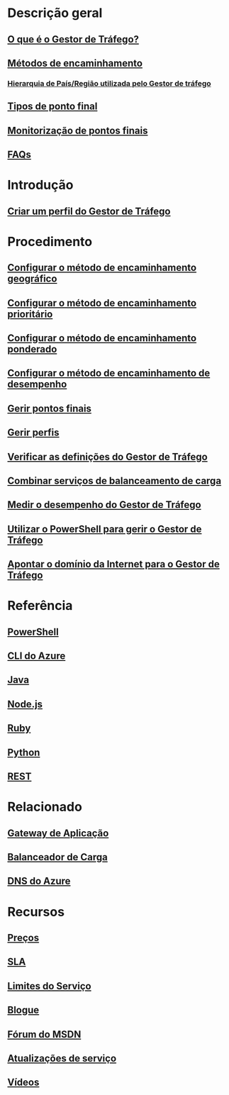 # Descrição geral
## [O que é o Gestor de Tráfego?](traffic-manager-overview.md)
## [Métodos de encaminhamento](traffic-manager-routing-methods.md)
### [Hierarquia de País/Região utilizada pelo Gestor de tráfego](traffic-manager-geographic-regions.md)
## [Tipos de ponto final](traffic-manager-endpoint-types.md)
## [Monitorização de pontos finais](traffic-manager-monitoring.md)
## [FAQs](traffic-manager-FAQs.md)

# Introdução
## [Criar um perfil do Gestor de Tráfego](traffic-manager-create-profile.md)

# Procedimento

## [Configurar o método de encaminhamento geográfico](traffic-manager-configure-geographic-routing-method.md)
## [Configurar o método de encaminhamento prioritário](traffic-manager-configure-priority-routing-method.md)
## [Configurar o método de encaminhamento ponderado](traffic-manager-configure-weighted-routing-method.md)
## [Configurar o método de encaminhamento de desempenho](traffic-manager-configure-performance-routing-method.md)
## [Gerir pontos finais](traffic-manager-manage-endpoints.md)
## [Gerir perfis](traffic-manager-manage-profiles.md)
## [Verificar as definições do Gestor de Tráfego](traffic-manager-testing-settings.md)
## [Combinar serviços de balanceamento de carga](traffic-manager-load-balancing-azure.md)
## [Medir o desempenho do Gestor de Tráfego](traffic-manager-performance-considerations.md)
## [Utilizar o PowerShell para gerir o Gestor de Tráfego](traffic-manager-powershell-arm.md)
## [Apontar o domínio da Internet para o Gestor de Tráfego](traffic-manager-point-internet-domain.md)

# Referência
## [PowerShell](/powershell/resourcemanager/azurerm.trafficmanager/v2.5.0/azurerm.trafficmanager)
## [CLI do Azure](/cli/azure/network/traffic-manager)
## [Java](/java/api/com.microsoft.azure.management.trafficmanager)
## [Node.js](http://azure.github.io/azure-sdk-for-node/azure-arm-trafficmanager/latest/)
## [Ruby](http://www.rubydoc.info/gems/azure_mgmt_traffic_manager)
## [Python](http://azure-sdk-for-python.readthedocs.io/en/latest/sample_azure-mgmt-trafficmanager.html)
## [REST](https://msdn.microsoft.com/library/mt163667.aspx)

# Relacionado
## [Gateway de Aplicação](/azure/application-gateway/)
## [Balanceador de Carga](/azure/load-balancer/)
## [DNS do Azure](/azure/dns/)

# Recursos
## [Preços](https://azure.microsoft.com/pricing/details/traffic-manager/)
## [SLA](https://azure.microsoft.com/support/legal/sla/traffic-manager/)
## [Limites do Serviço](../azure-subscription-service-limits.md#traffic-manager-limits)
## [Blogue](https://azure.microsoft.com/blog/topics/networking/)
## [Fórum do MSDN](https://social.msdn.microsoft.com/Forums/en-US/home?forum=WAVirtualMachinesVirtualNetwork)
## [Atualizações de serviço](https://azure.microsoft.com/updates/?product=traffic-manager)
## [Vídeos](https://azure.microsoft.com/resources/videos/index/?services=traffic-manager)
